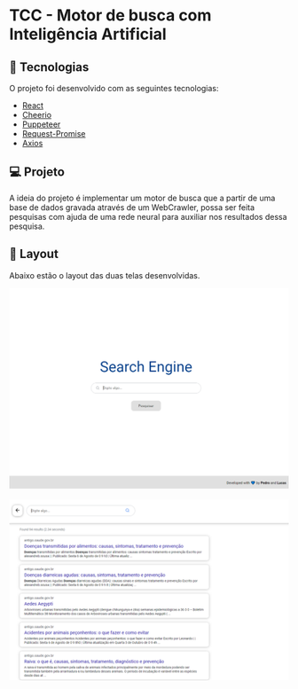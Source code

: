 # TCC - Motor de busca com Inteligência Artificial

## :rocket: Tecnologias

O projeto foi desenvolvido com as seguintes tecnologias:

- [React](https://reactjs.org/)
- [Cheerio](https://cheerio.js.org/)
- [Puppeteer](https://pptr.dev/)
- [Request-Promise](https://github.com/request/request-promise)
- [Axios](https://github.com/axios/axios/)

## :computer: Projeto

A ideia do projeto é implementar um motor de busca que a partir de uma base de dados gravada através de um WebCrawler, possa ser feita pesquisas com ajuda de uma rede neural para auxiliar nos resultados dessa pesquisa.

## :bookmark: Layout

Abaixo estão o layout das duas telas desenvolvidas.

<p align="center">
    <img alt="Home" src=".github/home.png" width="700">
    <br />
    <br />
    <img alt="Results" src=".github/results.png" width="700">
</p>
  
